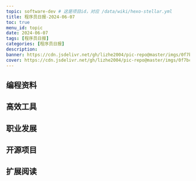 ```yaml
---
topic: software-dev # 这是项目id，对应 /data/wiki/hexo-stellar.yml
title: 程序员日报-2024-06-07
toc: true
menu_id: topic
date: 2024-06-07
tags: [程序员日报]
categories: [程序员日报]
description: 
banner: https://cdn.jsdelivr.net/gh/lizhe2004/pic-repo@master/imgs/0f7bcefd4576c6036e2dcf2931f46fb8b365495ca8e10623890956e4e0759211.jpg
cover: https://cdn.jsdelivr.net/gh/lizhe2004/pic-repo@master/imgs/0f7bcefd4576c6036e2dcf2931f46fb8b365495ca8e10623890956e4e0759211.jpg
---
```

## 编程资料

## 高效工具

## 职业发展


## 开源项目


## 扩展阅读